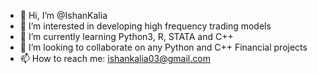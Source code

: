 - 👋 Hi, I’m @IshanKalia
- 👀 I’m interested in developing high frequency trading models
- 🌱 I’m currently learning Python3, R, STATA and C++
- 💞️ I’m looking to collaborate on any Python and C++ Financial projects
- 📫 How to reach me: ishankalia03@gmail.com

<!---
IshanKalia/IshanKalia is a ✨ special ✨ repository because its `README.md` (this file) appears on your GitHub profile.
You can click the Preview link to take a look at your changes.
--->
